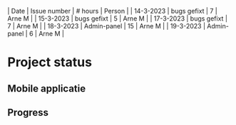 | Date      | Issue number    | # hours | Person  |
| 14-3-2023 | bugs gefixt     | 7       | Arne M  |
| 15-3-2023 | bugs gefixt     | 5       | Arne M  |
| 17-3-2023 | bugs gefixt     | 7       | Arne M  |
| 18-3-2023 | Admin-panel     | 15      | Arne M  |
| 19-3-2023 | Admin-panel     |  6      | Arne M  |




# Project status
## Mobile applicatie



## Progress
